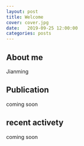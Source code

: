 ```yaml
---
layout: post
title: Welcome
cover: cover.jpg
date:   2019-09-25 12:00:00
categories: posts
---
```


## About me

Jianming
## Publication

coming soon

## recent activety
coming soon